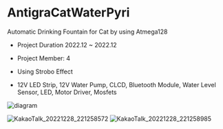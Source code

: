 # AntigraCatWaterPyri

Automatic Drinking Fountain for Cat by using Atmega128

- Project Duration 2022.12 ~ 2022.12
- Project Member: 4

- Using Strobo Effect

- 12V LED Strip, 12V Water Pump, CLCD, Bluetooth Module, Water Level Sensor, LED, Motor Driver, Mosfets

![diagram](https://user-images.githubusercontent.com/55338823/209818093-7fb2fa7e-311e-4c62-aafe-f2ed9580f61a.PNG)

![KakaoTalk_20221228_221258572](https://user-images.githubusercontent.com/55338823/209818086-7ea4156c-e4e8-4a0f-8b79-f399e6701acf.jpg)
![KakaoTalk_20221228_221258985](https://user-images.githubusercontent.com/55338823/209818094-4c21c20c-6df3-40e1-b57a-a23a49999079.jpg)

